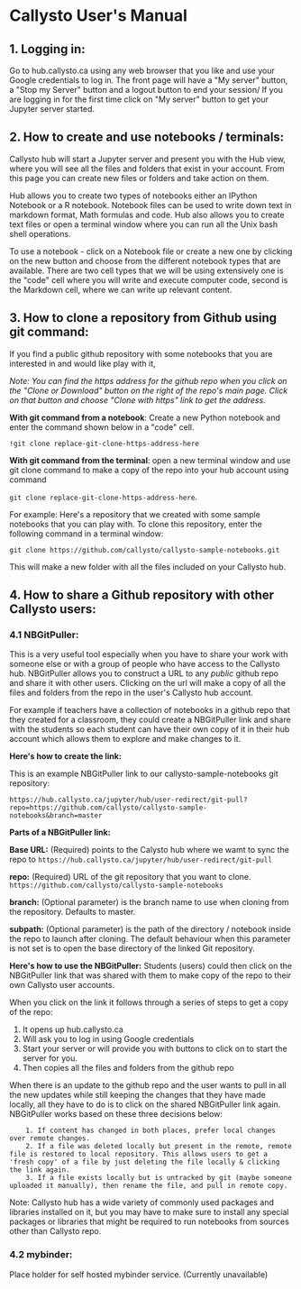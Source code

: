 
# Callysto User's Manual

## 1. Logging in:

Go to hub.callysto.ca using any web browser that you like and use your Google credentials to log in. The front page will have a "My server" button, a "Stop my Server" button and a logout button to end your session/ If you are logging in for the first time click on "My server" button to get your Jupyter server started. 

## 2. How to create and use notebooks / terminals:

Callysto hub will start a Jupyter server and present you with the Hub view, where you will see all the files and folders that exist in your account. From this page you can create new files or folders and take action on them.

Hub allows you to create two types of notebooks either an IPython Notebook or a R notebook. Notebook files can be used to write down text in markdown format, Math formulas and code. Hub also allows you to create text files or open a terminal window where you can run all the Unix bash shell operations.

To use a notebook - click on a Notebook file or create a new one by clicking on the new button and choose from the different notebook types that are available. There are two cell types that we will be using extensively one is the "code" cell where you will write and execute computer code, second is the Markdown cell, where we can write up relevant content.

## 3. How to clone a repository from Github using git command:

If you find a public github repository with some notebooks that you are interested in and would like play with it, 

_Note: You can find the https address for the github repo when you click on the "Clone or Download" button on the right of the repo's main page. Click on that button and choose "Clone with https" link to get the address._

__With git command from a notebook__: Create a new Python notebook and enter the command shown below in a "code" cell.

`!git clone replace-git-clone-https-address-here`

__With git command from the terminal__: open a new terminal window and use git clone command to make a copy of the repo into your hub account using command 

`git clone replace-git-clone-https-address-here`.

For example: Here's a repository that we created with some sample notebooks that you can play with. To clone this repository, enter the following command in a terminal window:

`git clone https://github.com/callysto/callysto-sample-notebooks.git`

This will make a new folder with all the files included on your Callysto hub.

## 4. How to share a Github repository with other Callysto users:

### 4.1  NBGitPuller: 

This is a very useful tool especially when you have to share your work with someone else or with a group of people who have access to the Callysto hub. NBGitPuller allows you to construct a URL to any *public* github repo and share it with other users. Clicking on the url will make a copy of all the files and folders from the repo in the user's Callysto hub account. 

For example if teachers have a collection of notebooks in a github repo that they created for a classroom, they could create a NBGitPuller link and share with the students so each student can have their own copy of it in their hub account which allows them to explore and make changes to it.

__Here's how to create the link:__

This is an example NBGitPuller link to our callysto-sample-notebooks git repository:

`https://hub.callysto.ca/jupyter/hub/user-redirect/git-pull?repo=https://github.com/callysto/callysto-sample-notebooks&branch=master`

__Parts of a NBGitPuller link:__

__Base URL:__  (Required) points to the Calysto hub where we wamt to sync the repo to `https://hub.callysto.ca/jupyter/hub/user-redirect/git-pull`

__repo:__   (Required) URL of the git repository that you want to clone.
`https://github.com/callysto/callysto-sample-notebooks`

__branch:__ (Optional parameter) is the branch name to use when cloning from the repository. Defaults to master.

__subpath:__    (Optional parameter) is the path of the directory / notebook inside the repo to launch after cloning. The default behaviour when this parameter is not set is to open the base directory of the linked Git repository.

__Here's how to use the NBGitPuller:__
Students (users) could then click on the NBGitPuller link that was shared with them to make copy of the repo to their own Callysto user accounts.

When you click on the link it follows through a series of steps to get a copy of the repo:
1. It opens up hub.callysto.ca
2. Will ask you to log in using Google credentials
3. Start your server or will provide you with buttons to click on to start the server for you.
4. Then copies all the files and folders from the github repo

When there is an update to the github repo and the user wants to pull in all the new updates while still keeping the changes that they have made locally, all they have to do is to click on the shared NBGitPuller link again. NBGitPuller works based on these three decisions below:

```
    1. If content has changed in both places, prefer local changes over remote changes.
    2. If a file was deleted locally but present in the remote, remote file is restored to local repository. This allows users to get a 'fresh copy' of a file by just deleting the file locally & clicking the link again.
    3. If a file exists locally but is untracked by git (maybe someone uploaded it manually), then rename the file, and pull in remote copy.

```

Note: Callysto hub has a wide variety of commonly used packages and libraries installed on it, but you may have to make sure to install any special packages or libraries that might be required to run notebooks from sources other than Callysto repo.

### 4.2 mybinder:

Place holder for self hosted mybinder service. (Currently unavailable)
